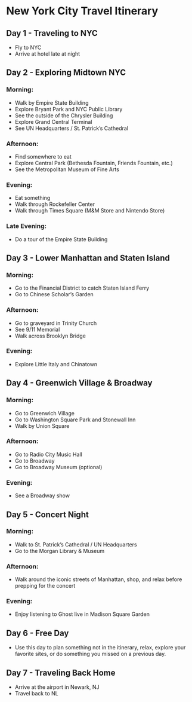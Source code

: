 # New York City Travel Itinerary

## Day 1 - Traveling to NYC
- Fly to NYC
- Arrive at hotel late at night

## Day 2 - Exploring Midtown NYC
### Morning:
- Walk by Empire State Building
- Explore Bryant Park and NYC Public Library
- See the outside of the Chrysler Building
- Explore Grand Central Terminal
- See UN Headquarters / St. Patrick’s Cathedral
### Afternoon:
- Find somewhere to eat
- Explore Central Park (Bethesda Fountain, Friends Fountain, etc.)
- See the Metropolitan Museum of Fine Arts
### Evening:
- Eat something
- Walk through Rockefeller Center
- Walk through Times Square (M&M Store and Nintendo Store)
### Late Evening:
- Do a tour of the Empire State Building

## Day 3 - Lower Manhattan and Staten Island
### Morning:
- Go to the Financial District to catch Staten Island Ferry
- Go to Chinese Scholar’s Garden
### Afternoon:
- Go to graveyard in Trinity Church
- See 9/11 Memorial
- Walk across Brooklyn Bridge
### Evening:
- Explore Little Italy and Chinatown

## Day 4 - Greenwich Village & Broadway
### Morning:
- Go to Greenwich Village
- Go to Washington Square Park and Stonewall Inn
- Walk by Union Square
### Afternoon:
- Go to Radio City Music Hall
- Go to Broadway
- Go to Broadway Museum (optional)
### Evening:
- See a Broadway show

## Day 5 - Concert Night
### Morning:
- Walk to St. Patrick’s Cathedral / UN Headquarters
- Go to the Morgan Library & Museum
### Afternoon:
- Walk around the iconic streets of Manhattan, shop, and relax before prepping for the concert
### Evening:
- Enjoy listening to Ghost live in Madison Square Garden
  
## Day 6 - Free Day
- Use this day to plan something not in the itinerary, relax, explore your favorite sites, or do
something you missed on a previous day.

## Day 7 - Traveling Back Home
- Arrive at the airport in Newark, NJ
- Travel back to NL
